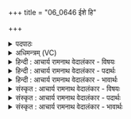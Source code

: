 +++
title = "06_0646 ईशे हि"

+++
<details><summary>पदपाठः</summary>

ई꣡शे꣢꣯। हि। श꣣क्रः꣢। तम्। ऊ꣣त꣡ये꣢। ह꣣वामहे। जे꣡ता꣢꣯रम्। अ꣡प꣢꣯राजितम्। अ। प꣣राजितम्। स꣢। नः꣣। स्वर्षत्। अ꣡ति꣢꣯। द्वि꣡षः꣢꣯। क्र꣡तुः꣢꣯। छ꣡न्दः꣢꣯। ऋ꣣तम्। बृ꣣ह꣢त्। ६४६।
</details>

<details><summary>अधिमन्त्रम् (VC)</summary>

- इन्द्रः
- प्रजापतिः
- विराडनुष्टुप्
- गान्धारः
- 0
</details>

<details><summary>हिन्दी : आचार्य रामनाथ वेदालंकार - विषयः</summary>

अगले मन्त्र में परमात्मा का आह्वान किया गया है।
</details>

<details><summary>हिन्दी : आचार्य रामनाथ वेदालंकार - पदार्थः</summary>

पदार्थान्वय -  (शक्रः) शक्तिशाली इन्द्र परमेश्वर (हि) निश्चय ही (ईशे) सकल जगत् का अधीश्वर है। (तम्) उसे, हम (ऊतये) रक्षा के लिए (हवामहे) पुकारते हैं। कैसे परमेश्वर को? (जेतारम्) जो सब वस्तुओं को जीत लेनेवाला है, तथा (अपराजितम्) जो स्वयं किसी से पराजित नहीं होता। (सः) वह परमेश्वर (नः) हमें (द्विषः) आन्तरिक तथा बाह्य शत्रु से (अति स्वर्षत्) पार करे। (ऋतुः) ज्ञान, कर्म, शिव संकल्प और यज्ञ, (छन्दः) गायत्री आदि छन्द, (ऋतम्) सत्य और (बृहत्) बृहत् नामक साम हमारे उपकारक हों ॥६॥ ‘त्वामिद्धि हवामहे’ (साम २३४) इस ऋचा पर गाया जानेवाला साम बृहत् साम कहलाता है ॥६॥
</details>

<details><summary>हिन्दी : आचार्य रामनाथ वेदालंकार - भावार्थः</summary>

भावार्थ -  विजेता, अपराजित परमात्मा का आश्रय लेकर उसके उपासक भी विजयी तथा अपराजित हो जाते हैं ॥६॥
</details>

<details><summary>संस्कृत : आचार्य रामनाथ वेदालंकार - विषयः</summary>

अथ परमात्मानमाह्वयति।
</details>

<details><summary>संस्कृत : आचार्य रामनाथ वेदालंकार - पदार्थः</summary>

पदार्थान्वय -  (शक्रः) शक्तिशाली इन्द्रः परमेश्वरः (हि) निश्चयेन (ईशे) ईष्टे, सकलजगदधीश्वरोऽस्ति। (तम्) परमेश्वरम्, वयम् (ऊतये) रक्षायै (हवामहे) आह्वयामः। कीदृशं परमेश्वरम् ? (जेतारम्) सकलरिपुविजयिनम्, किञ्च (अपराजितम्) स्वयं केनापि अविजितम्। (सः) परमेश्वरः (नः) अस्मान् (द्विषः) आन्तराद् बाह्याद् वा शत्रोः (अति स्वर्षत्) अतिपारयतु। (क्रतुः) प्रज्ञानं, कर्म, शिवसंकल्पः, यज्ञश्च, (छन्दः) गायत्र्यादीनि छन्दांसि, (ऋतम्) सत्यम्, (बृहत्) बृहदाख्यं साम च, अस्माकमुपकारकाणि सन्तु॥ त्वामिद्धि हवामहे (साम० २३४) इत्यस्यामृचि अध्यूढं बृहदित्युच्यते॥ (ईशे) ‘ईष्टे’ इति प्राप्ते ‘लोपस्त आत्मनेपदेषु’ अ० ७।१।४१ इति तकारलोपः। (स्वर्षत्) स्वरतिः गतिकर्मा। निघं० २।१४ ॥६॥
</details>

<details><summary>संस्कृत : आचार्य रामनाथ वेदालंकार - भावार्थः</summary>

भावार्थ -  विजेतारमपराजितं परमात्मानमाश्रित्य तदुपासका अपि जेतारोऽपराजिताश्च जायन्ते ॥६॥
</details>